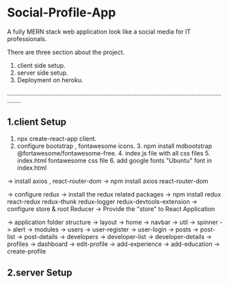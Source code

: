 # Social-Profile-App
A fully MERN stack web application look like a social media for IT professionals.

There are three section about the project.
1. client side setup.
2. server side setup.
3. Deployment on heroku.

....................................................................................................................................

1.client Setup
-----------------------------
  1. npx create-react-app client.
  2. configure bootstrap , fontawesome icons.
	3. npm install mdbootstrap @fortawesome/fontawesome-free.
	4. index.js file with all css files
	5. index.html fontawesome css file
	6. add google fonts "Ubuntu" font in index.html


-> install axios , react-router-dom
	-> npm install axios react-router-dom

-> configure redux
	-> install the redux related packages
	-> npm install redux react-redux redux-thunk redux-logger redux-devtools-extension
	-> configure store & root Reducer
	-> Provide the "store" to React Application

-> application folder structure
	-> layout
		-> home
		-> navbar
		-> util
			-> spinner
			-> alert
	-> modules
		-> users
			-> user-register
			-> user-login
		-> posts
			-> post-list
			-> post-details
		-> developers
			-> developer-list
			-> developer-details
		-> profiles
			-> dashboard
			-> edit-profile
			-> add-experience
			-> add-education
			-> create-profile

2.server Setup
-----------------------------

                        
